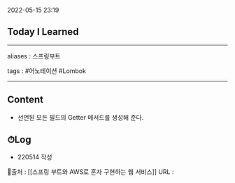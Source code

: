 2022-05-15 23:19
## Today I Learned
---
aliases : 스프링부트

tags : #어노테이션 #Lombok

---

## Content
- 선언된 모든 필드의 Getter 메서드를 생성해 준다.

## ⏱Log
- 220514 작성


📙출처 : [[스프링 부트와 AWS로 혼자 구현하는 웹 서비스]]
URL :